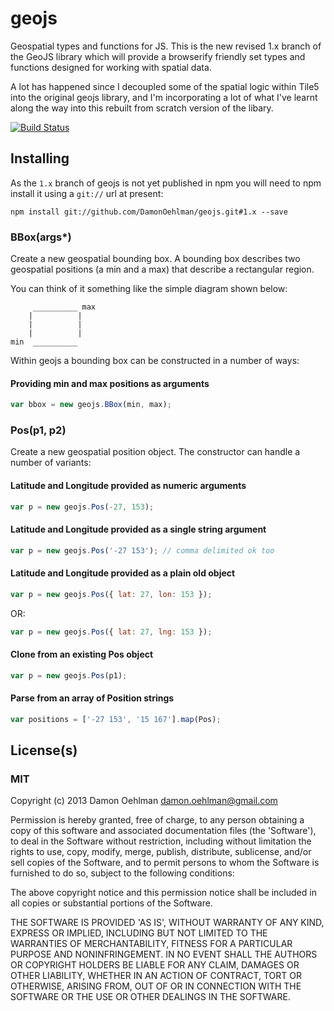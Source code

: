 # geojs

Geospatial types and functions for JS.  This is the new revised 1.x branch
of the GeoJS library which will provide a browserify friendly set types
and functions designed for working with spatial data.

A lot has happened since I decoupled some of the spatial logic within
Tile5 into the original geojs library, and I'm incorporating a lot of
what I've learnt along the way into this rebuilt from scratch version
of the libary.

[![Build Status](https://travis-ci.org/DamonOehlman/geojs.png?branch=master)](https://travis-ci.org/DamonOehlman/geojs)

## Installing

As the `1.x` branch of geojs is not yet published in npm you will need to
npm install it using a `git://` url at present:

```
npm install git://github.com/DamonOehlman/geojs.git#1.x --save
```

### BBox(args*)

Create a new geospatial bounding box.  A bounding box describes two 
geospatial positions (a min and a max) that  describe a rectangular region.

You can think of it something like the simple diagram shown below:

```
     __________ max
    |          |
    |          |
    |          |
min  __________

```

Within geojs a bounding box can be constructed in a number of ways:

#### Providing min and max positions as arguments

```js
var bbox = new geojs.BBox(min, max);
```

### Pos(p1, p2)

Create a new geospatial position object. The constructor can handle a number
of variants:

#### Latitude and Longitude provided as numeric arguments

```js
var p = new geojs.Pos(-27, 153);
```

#### Latitude and Longitude provided as a single string argument

```js
var p = new geojs.Pos('-27 153'); // comma delimited ok too
```

#### Latitude and Longitude provided as a plain old object

```js
var p = new geojs.Pos({ lat: 27, lon: 153 });
```

OR:

```js
var p = new geojs.Pos({ lat: 27, lng: 153 });
```

#### Clone from an existing Pos object

```js
var p = new geojs.Pos(p1);
```

#### Parse from an array of Position strings

```js
var positions = ['-27 153', '15 167'].map(Pos);
```

## License(s)

### MIT

Copyright (c) 2013 Damon Oehlman <damon.oehlman@gmail.com>

Permission is hereby granted, free of charge, to any person obtaining
a copy of this software and associated documentation files (the
'Software'), to deal in the Software without restriction, including
without limitation the rights to use, copy, modify, merge, publish,
distribute, sublicense, and/or sell copies of the Software, and to
permit persons to whom the Software is furnished to do so, subject to
the following conditions:

The above copyright notice and this permission notice shall be
included in all copies or substantial portions of the Software.

THE SOFTWARE IS PROVIDED 'AS IS', WITHOUT WARRANTY OF ANY KIND,
EXPRESS OR IMPLIED, INCLUDING BUT NOT LIMITED TO THE WARRANTIES OF
MERCHANTABILITY, FITNESS FOR A PARTICULAR PURPOSE AND NONINFRINGEMENT.
IN NO EVENT SHALL THE AUTHORS OR COPYRIGHT HOLDERS BE LIABLE FOR ANY
CLAIM, DAMAGES OR OTHER LIABILITY, WHETHER IN AN ACTION OF CONTRACT,
TORT OR OTHERWISE, ARISING FROM, OUT OF OR IN CONNECTION WITH THE
SOFTWARE OR THE USE OR OTHER DEALINGS IN THE SOFTWARE.
